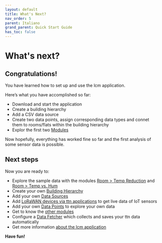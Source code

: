```yaml
---
layout: default
title: What's Next?
nav_order: 5
parent: Italiano
grand_parent: Quick Start Guide
has_toc: false
---
```


# What's next?
## Congratulations!
You have learned how to set up and use the lcm application.

Here’s what you have accomplished so far:
- Download and start the application
- Create a building hierarchy
- Add a CSV data source
- Create two data points, assign corresponding data types and connet them to rooms/flats within the building hierarchy
- Explor the first two [Modules](https://hslu-ige-laes.github.io/lcm/docs/modules)

Now hopefully, everything has worked fine so far and the first analysis of some sensor data is possible.


## Next steps
Now you are ready to:
- Explore the sample data with the modules  [Room > Temp Reduction](https://hslu-ige-laes.github.io/lcm/docs/modules/roomTempReduction) and [Room > Temp vs. Hum](https://hslu-ige-laes.github.io/lcm/docs/modules/roomTempHum)
- Create your own [Building Hierarchy](https://hslu-ige-laes.github.io/lcm/docs/settings/bldgHierarchy/)
- Add your own [Data Sources](https://hslu-ige-laes.github.io/lcm/docs/settings/dataSources/) 
- Add [LoRaWAN devices via ttn applications](https://hslu-ige-laes.github.io/lcm/docs/settings/dataSources/#the-things-network-ttn-applications) to get live data of IoT sensors
- Add your own [Data Points](https://hslu-ige-laes.github.io/lcm/docs/settings/dataPoints/) to explore your own data
- Get to know the [other modules](https://hslu-ige-laes.github.io/lcm/docs/modules)
- Configure a [Data Fetcher](https://hslu-ige-laes.github.io/lcm/docs/installation/dataFetcher/) which collects and saves your ttn data automatically
- Get more information [about the lcm application](https://hslu-ige-laes.github.io/lcm/docs/about)

**Have fun!**



